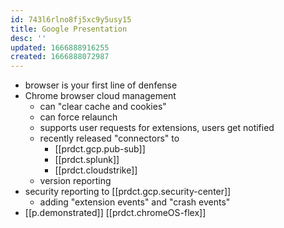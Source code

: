 ```yaml
---
id: 743l6rlno8fj5xc9y5usy15
title: Google Presentation
desc: ''
updated: 1666888916255
created: 1666888072987
---
```

- browser is your first line of denfense 
- Chrome browser cloud management
  - can "clear cache and cookies"
  - can force relaunch
  - supports user requests for extensions, users get notified
  - recently released "connectors" to 
    - [[prdct.gcp.pub-sub]]
    - [[prdct.splunk]]
    - [[prdct.cloudstrike]]
  - version reporting
- security reporting to [[prdct.gcp.security-center]]
  - adding "extension events" and "crash events"
- [[p.demonstrated]] [[prdct.chromeOS-flex]]